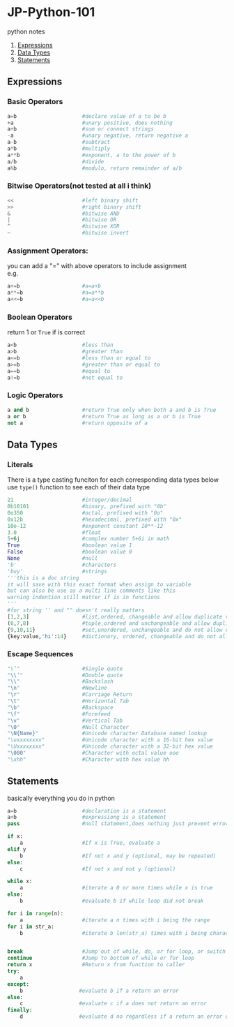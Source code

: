 # JP-Python-101
python notes  

1. [Expressions](#expressions)
2. [Data Types](#data-types)
3. [Statements](#statements)
## Expressions

### Basic Operators
```python
a=b                     #declare value of a to be b
+a                      #unary positive, does nothing
a+b                     #sum or connect strings
-a                      #unary negative, return negative a
a-b                     #subtract
a*b                     #multiply
a**b                    #exponent, a to the power of b
a/b                     #divide
a%b                     #modulo, return remainder of a/b
```
### Bitwise Operators(not tested at all i think)
```python
<<                      #left binary shift
>>                      #right binary shift
&                       #bitwise AND
|                       #bitwise OR
^                       #bitwise XOR
~                       #bitwise invert
```
### Assignment Operators:
you can add a "=" with above operators to include assignment  
e.g.
```python
a+=b                    #a=a+b
a**=b                   #a=a**b
a<<=b                   #a=a<<b
```
### Boolean Operators
return 1 or ```True``` if is correct
```python
a<b                     #less than
a>b                     #greater than
a<=b                    #less than or equal to
a>=b                    #greater than or equal to
a==b                    #equal to
a!=b                    #not equal to
```
### Logic Operators
```python
a and b                 #return True only when both a and b is True
a or b                  #return True as long as a or b is True
not a                   #return opposite of a
```

## Data Types

### Literals
There is a type casting funciton for each corresponding data types below  
use ```type()``` function to see each of their data type
```python
21                      #integer/decimal        
0b10101                 #binary, prefixed with "0b"
0o350                   #octal, prefixed with "0o"
0x12b                   #hexadecimal, prefixed with "0x"
10e-12                  #exponent constant 10**-12
3.0                     #float
5+6j                    #complex number 5+6i in math
True                    #boolean value 1
False                   #boolean value 0
None                    #null
'b'                     #characters
'buy'                   #strings
'''this is a doc string
it will save with this exact format when assign to variable
but can also be use as a multi line comments like this
warning indention still matter if is in functions
'''
#for string '' and "" doesn't really matters
[1,2,3]                 #list,ordered, changeable and allow duplicate values
(6,7,8)                 #tuple,ordered and unchangeable and allow duplicate values
{9,10,11}               #set,unordered, unchangeable and do not allow duplicate values
{key:value,'hi':14}     #dictionary, ordered, changeable and do not allow duplicates
```
### Escape Sequences
```python
"\’"	                #Single quote
"\\’"	                #Double quote
"\\"	                #Backslash
"\n"	                #Newline
"\r"	                #Carriage Return
"\t"	                #Horizontal Tab
"\b"	                #Backspace
"\f"	                #Formfeed
"\v"	                #Vertical Tab
"\0"	                #Null Character
"\N{Name}"              #Unicode character Database named lookup
"\uxxxxxxxx"	        #Unicode character with a 16-bit hex value
"\Uxxxxxxxx"	        #Unicode character with a 32-bit hex value
"\000"	                #Character with octal value ooo
"\xhh"	                #Character with hex value hh
```

## Statements
basically everything you do in python
```python
a=b                     #declaration is a statement
a+b                     #expressiong is a statement
pass                    #null statement,does nothing just prevent error

if x:
    a                   #If x is True, evaluate a
elif y
    b                   #If not x and y (optional, may be repeated)
else:
    c                   #If not x and not y (optional)

while x:
    a                   #iterate a 0 or more times while x is true
else:
    b                   #evaluate b if while loop did not break

for i in range(n):
    a                   #iterate a n times with i being the range
for i in str_a:      
    b                   #iterate b len(str_a) times with i being characters from str_a


break                   #Jump out of while, do, or for loop, or switch
continue                #Jump to bottom of while or for loop
return x                #Return x from function to caller
try:
    a
except:
    b                  #evaluate b if a return an error
else:
    c                  #evaluate c if a does not return an error
finally:
    d                  #evaluate d no regardless if a return an error or not
```